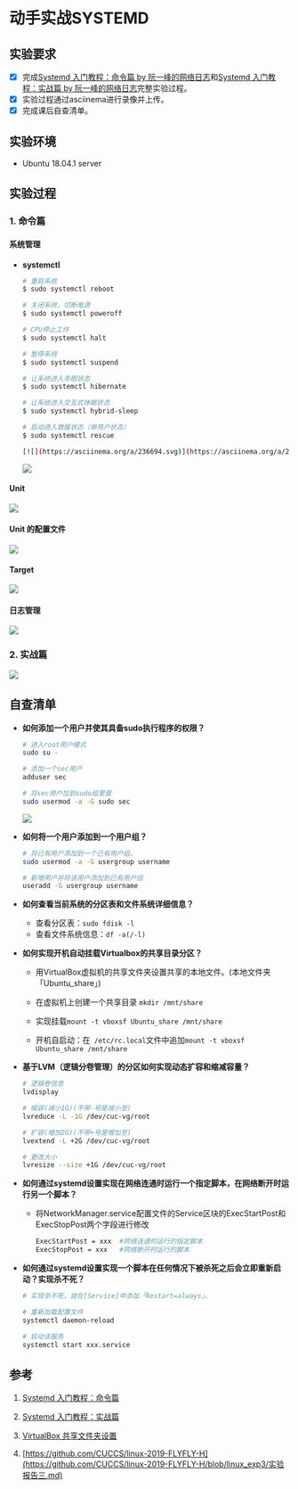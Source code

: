 # 动手实战SYSTEMD

## 实验要求

- [x] 完成[Systemd 入门教程：命令篇 by 阮一峰的网络日志](http://www.ruanyifeng.com/blog/2016/03/systemd-tutorial-commands.html)和[Systemd 入门教程：实战篇 by 阮一峰的网络日志](http://www.ruanyifeng.com/blog/2016/03/systemd-tutorial-part-two.html)完整实验过程。
- [x] 实验过程通过asciinema进行录像并上传。
- [x] 完成课后自查清单。

## 实验环境

- Ubuntu 18.04.1 server

## 实验过程

### 1. 命令篇

#### 系统管理

- **systemctl**

  ```bash
  # 重启系统
  $ sudo systemctl reboot
  
  # 关闭系统，切断电源
  $ sudo systemctl poweroff
  
  # CPU停止工作
  $ sudo systemctl halt
  
  # 暂停系统
  $ sudo systemctl suspend
  
  # 让系统进入冬眠状态
  $ sudo systemctl hibernate
  
  # 让系统进入交互式休眠状态
  $ sudo systemctl hybrid-sleep
  
  # 启动进入救援状态（单用户状态）
  $ sudo systemctl rescue
  
  [![](https://asciinema.org/a/236694.svg)](https://asciinema.org/a/236694)
  ```

  [![](https://asciinema.org/a/236267.svg)](https://asciinema.org/a/236267)

#### Unit

[![](https://asciinema.org/a/236289.svg)](https://asciinema.org/a/236289)

#### Unit 的配置文件

[![](https://asciinema.org/a/236287.svg)](https://asciinema.org/a/236287)

#### Target

[![](https://asciinema.org/a/236292.svg)](https://asciinema.org/a/236292)

#### 日志管理

[![](https://asciinema.org/a/236294.svg)](https://asciinema.org/a/236294)

### 2. 实战篇

[![](https://asciinema.org/a/236301.svg)](https://asciinema.org/a/236301)



## 自查清单

- **如何添加一个用户并使其具备sudo执行程序的权限？**

  ```bash
  # 进入root用户模式
  sudo su - 
  
  # 添加一个sec用户
  adduser sec 
  
  # 将sec用户加到sudo组里面
  sudo usermod -a -G sudo sec
  ```

  [![](https://asciinema.org/a/236694.svg)](https://asciinema.org/a/236694)

- **如何将一个用户添加到一个用户组？**

  ```bash
  # 将已有用户添加到一个已有用户组。
  sudo usermod -a -G usergroup username
  
  # 新增用户并将该用户添加到已有用户组
  useradd -G usergroup username
  ```

- **如何查看当前系统的分区表和文件系统详细信息？**

  - 查看分区表：`sudo fdisk -l`
  - 查看文件系统信息：`df -a(/-l)`

  

- **如何实现开机自动挂载Virtualbox的共享目录分区？**

  - 用VirtualBox虚拟机的共享文件夹设置共享的本地文件。(本地文件夹「Ubuntu_share」)

  - 在虚拟机上创建一个共享目录  `mkdir /mnt/share`

  -  实现挂载`mount -t vboxsf Ubuntu_share /mnt/share`
  - 开机自启动：在` /etc/rc.local`文件中追加`mount -t vboxsf Ubuntu_share /mnt/share`

- **基于LVM（逻辑分卷管理）的分区如何实现动态扩容和缩减容量？**

  ```bash
  # 逻辑卷信息
  lvdisplay
  
  # 缩容(减小1G)(不带-号是减小至)
  lvreduce -L -1G /dev/cuc-vg/root
  
  # 扩容(增加2G)(不带+号是增加至)
  lvextend -L +2G /dev/cuc-vg/root
  
  # 更改大小
  lvresize --size +1G /dev/cuc-vg/root
  ```

- **如何通过systemd设置实现在网络连通时运行一个指定脚本，在网络断开时运行另一个脚本？**

  - 将NetworkManager.service配置文件的Service区块的ExecStartPost和ExecStopPost两个字段进行修改

    ```bash
    ExecStartPost = xxx  #网络连通时运行的指定脚本
    ExecStopPost = xxx   #网络断开时运行的脚本
    ```

- **如何通过systemd设置实现一个脚本在任何情况下被杀死之后会立即重新启动？实现杀不死？**

  ```bash
  # 实现杀不死，就在[Service]中添加「Restart=always」。
  
  # 重新加载配置文件
  systemctl daemon-reload
  
  # 启动该服务
  systemctl start xxx.service
  ```

## 参考

1. [Systemd 入门教程：命令篇](http://www.ruanyifeng.com/blog/2016/03/systemd-tutorial-commands.html)
2. [Systemd 入门教程：实战篇](http://www.ruanyifeng.com/blog/2016/03/systemd-tutorial-part-two.html)
3. [VirtualBox 共享文件夹设置](https://blog.csdn.net/ysh198554/article/details/73335844)

4. [https://github.com/CUCCS/linux-2019-FLYFLY-H](https://github.com/CUCCS/linux-2019-FLYFLY-H/blob/linux_exp3/实验报告三.md)

